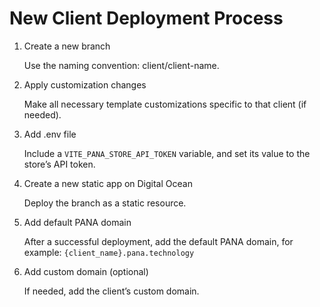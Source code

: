 # New Client Deployment Process

1. Create a new branch

   Use the naming convention: client/client-name.

2. Apply customization changes

   Make all necessary template customizations specific to that client (if needed).

3. Add .env file

   Include a `VITE_PANA_STORE_API_TOKEN` variable, and set its value to the store’s API token.

4. Create a new static app on Digital Ocean

   Deploy the branch as a static resource.

5. Add default PANA domain

   After a successful deployment, add the default PANA domain, for example: `{client_name}.pana.technology`

6. Add custom domain (optional)

   If needed, add the client’s custom domain.
